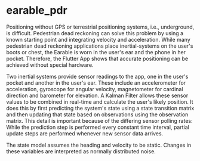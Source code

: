 # earable_pdr

Positioning without GPS or terrestrial positioning systems, i.e., underground, is difficult.
Pedestrian dead reckoning can solve this problem by using a known starting point and integrating velocity and acceleration.
While many pedestrian dead reckoning applications place inertial-systems on the user's boots or chest, the Earable is worn in the user's ear and the phone in her pocket.
Therefore, the Flutter App shows that accurate positioning can be achieved without special hardware.

Two inertial systems provide sensor readings to the app, one in the user's pocket and another in the user's ear.
These include an accelerometer for acceleration, gyroscope for angular velocity, magnetometer for cardinal direction and barometer for elevation.
A Kalman Filter allows these sensor values to be combined in real-time and calculate the user's likely position.
It does this by first predicting the system's state using a state transition matrix and then updating that state based on observations using the observation matrix.
This detail is important because of the differing sensor polling rates:
While the prediction step is performed every constant time interval, partial update steps are performed whenever new sensor data arrives.

The state model assumes the heading and velocity to be static.
Changes in these variables are interpreted as normally distributed noise.

